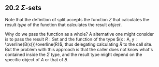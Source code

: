 ## 20.2 $\Sigma$-sets

Note that the definition of $\text{split}$ accepts the function $Z$
that calculates the result _type_ of the function that calculates the result _object_.

Why do we pass the function as a whole?
A alternative one might consider is to pass the result $R:\text{Set}$
and the function of the type $(x : A, y : \overline{B(x)})\overline{R}$,
thus delegating calculating $R$ to the call site.
But the problem with this approach is that
the caller does not know what's contained inside the $\Sigma$ type,
and the result type might depend on the specific object of $A$ or that of $B$.
